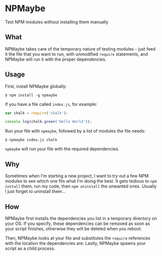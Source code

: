 # NPMaybe

Test NPM modules without installing them manually

## What

NPMaybe takes care of the temporary nature of testing modules - just feed it
the file that you want to run, with unmodified `require` statements, and
NPMaybe will run it with the proper dependencies.

## Usage

First, install NPMaybe globally:

    $ npm install -g npmaybe

If you have a file called `index.js`, for example:

```js
var chalk = require('chalk');

console.log(chalk.green('Hello World'));
```

Run your file with `npmaybe`, followed by a list of modules the file needs:

    $ npmaybe index.js chalk

`npmaybe` will run your file with the required dependencies.

## Why

Sometimes when I'm starting a new project, I want to try out a few NPM modules
to see which one fits what I'm doing the best. It gets tedious to `npm install`
them, run my code, then `npm uninstall` the unwanted ones. Usually I just forget
to uninstall them...

## How

NPMaybe first installs the dependencies you list in a temporary directory on
your OS. If you specify, these dependencies can be removed as soon as your
script finishes, otherwise they will be deleted when you reboot.

Then, NPMaybe looks at your file and substitutes the `require` references with
the location the dependencies are. Lastly, NPMaybe spawns your script as a child
process.

